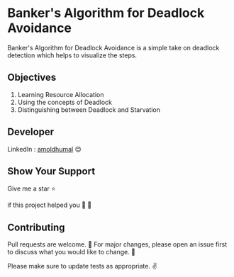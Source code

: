 # Banker's Algorithm for Deadlock Avoidance
Banker's Algorithm for Deadlock Avoidance is a simple take on deadlock detection which helps to visualize the steps.

## Objectives

1. Learning Resource Allocation
2. Using the concepts of Deadlock
3. Distinguishing between Deadlock and Starvation

## Developer

LinkedIn : [amoldhumal](https://www.linkedin.com/in/amol-dhumal-429bba18a/) 😊

## Show Your Support

Give me a star ⭐

if this project helped you 👦 👧

## Contributing

Pull requests are welcome. 🤝 For major changes, please open an issue first to discuss what you would like to change. 🙏

Please make sure to update tests as appropriate. ✌